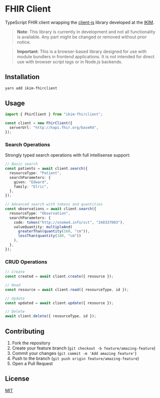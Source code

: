 # FHIR Client

TypeScript FHIR client wrapping the [client-js](https://github.com/smart-on-fhir/client-js) library developed at the [IKIM](https://www.ikim.uk-essen.de/).

> **Note**: This library is currently in development and not all functionality is available. Any part might be changed or removed without prior notice.

> **Important**: This is a browser-based library designed for use with module bundlers in frontend applications. It is not intended for direct use with browser script tags or in Node.js backends.

## Installation

```bash
yarn add ikim-fhirclient
```

## Usage

```typescript
import { FhirClient } from "ikim-fhirclient";

const client = new FhirClient({
  serverUrl: "http://hapi.fhir.org/baseR4",
});
```

### Search Operations

Strongly typed search operations with full intellisense support:

```typescript
// Basic search
const patients = await client.search({
  resourceType: "Patient",
  searchParameters: {
    given: "Edward",
    family: "Elric",
  },
});

// Advanced search with tokens and quantities
const observations = await client.search({
  resourceType: "Observation",
  searchParameters: {
    code: token("http://snomed.info/sct", "248337003"),
    valueQuantity: multipleAnd(
      greaterThan(quantity(160, "cm")),
      lessThan(quantity(180, "cm"))
    ),
  },
});
```

### CRUD Operations

```typescript
// Create
const created = await client.create({ resource });

// Read
const resource = await client.read({ resourceType, id });

// Update
const updated = await client.update({ resource });

// Delete
await client.delete({ resourceType, id });
```

## Contributing

1. Fork the repository
2. Create your feature branch (`git checkout -b feature/amazing-feature`)
3. Commit your changes (`git commit -m 'Add amazing feature'`)
4. Push to the branch (`git push origin feature/amazing-feature`)
5. Open a Pull Request

## License

[MIT](./LICENSE)
